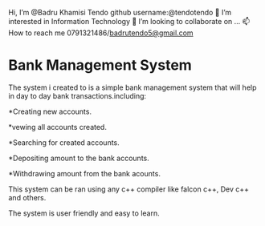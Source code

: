 Hi, I’m @Badru Khamisi Tendo github username:@tendotendo
👀 I’m interested in Information Technology
💞️ I’m looking to collaborate on ...
📫 How to reach me 0791321486/badrutendo5@gmail.com

# Bank Management System

The system i created to is a simple bank management system that will help in day to day bank transactions.including:

*Creating new accounts.

*vewing all accounts created.

*Searching for created accounts.

*Depositing amount to the bank accounts.

*Withdrawing amount from the bank acounts.

This system can be ran using any c++ compiler like falcon c++, Dev c++ and others.

The system is user friendly and easy to learn.
